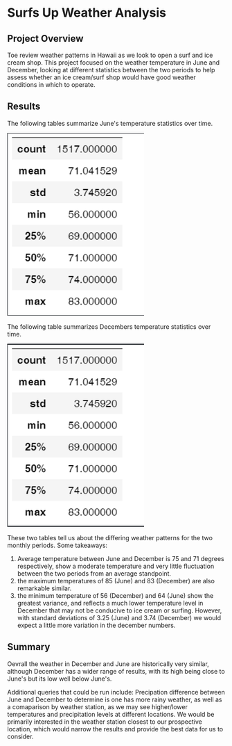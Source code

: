 # Surfs Up Weather Analysis
## Project Overview
Toe review weather patterns in Hawaii as we look to open a surf and ice cream shop. This project focused on the weather temperature in June and December, looking at different statistics between the two periods to help assess whether an ice cream/surf shop would have good weather conditions in which to operate.

## Results
The following tables summarize June's temperature statistics over time.

![June Temperate Statistics](https://github.com/ZekeMoore/surfs_up/blob/main/Junes%20temperature%20statistics.png?raw=true)

The following table summarizes Decembers temperature statistics over time.

![December Temperature Statistics](https://github.com/ZekeMoore/surfs_up/blob/main/Decembers%20temperature%20statistics.png?raw=true)

These two tables tell us about the differing weather patterns for the two monthly periods. Some takeaways:
1) Average temperature between June and December is 75 and 71 degrees respectively, show a moderate temperature and very little fluctuation between the two periods from an average standpoint.
2) the maximum temperatures of 85 (June) and 83 (December) are also remarkable similar.
3) the minimum temperature of 56 (December) and 64 (June) show the greatest variance, and reflects a much lower temperature level in December that may not be conducive to ice cream or surfing. However, with standard deviations of 3.25 (June) and 3.74 (December) we would expect a little more variation in the december numbers.

## Summary
Oevrall the weather in December and June are historically very similar, although December has a wider range of results, with its high being close to June's but its low well below June's.  

Additional queries that could be run include: Precipation difference between June and December to determine is one has more rainy weather, as well as a comaparison by weather station, as we may see higher/lower temperatures and precipitation levels at different locations. We would be primarily interested in the weather station closest to our prospective location, which would narrow the results and provide the best data for us to consider.
